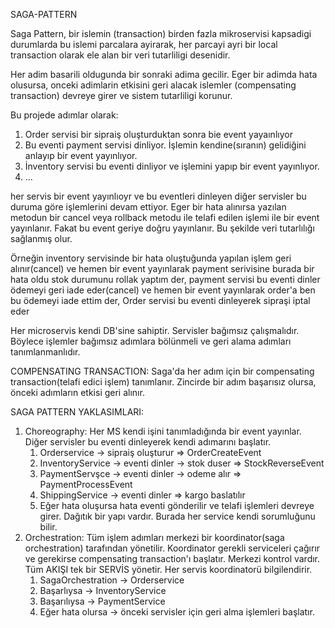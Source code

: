 SAGA-PATTERN

Saga Pattern, bir islemin (transaction) birden fazla mikroservisi kapsadigi durumlarda bu islemi parcalara ayirarak, her
parcayi ayri bir local transaction olarak ele alan bir veri tutarliligi desenidir.

Her adim basarili oldugunda bir sonraki adima gecilir. Eger bir adimda hata olusursa, onceki adimlarin etkisini geri
alacak islemler (compensating transaction) devreye girer ve sistem tutarliligi korunur.

Bu projede adımlar olarak:

1) Order servisi bir sipraiş oluşturduktan sonra bie event yayaınlıyor
2) Bu eventi payment servisi dinliyor. İşlemin kendine(sıranın) gelidiğini anlayıp bir event yayınlıyor.
3) İnventory servisi bu eventi dinliyor ve işlemini yapıp bir event yayınlıyor.
4) ...

her servis bir event yayınlıoyr ve bu eventleri dinleyen diğer servisler bu duruma göre işlemlerini devam ettiyor.
Eger bir hata alınırsa yazılan metodun bir cancel veya rollback metodu ile telafi edilen işlemi ile bir event
yayınlanır.
Fakat bu event geriye doğru yayınlanır. Bu şekilde veri tutarlılığı sağlanmış olur.

Örneğin inventory servisinde bir hata oluştuğunda yapılan işlem geri alınır(cancel) ve hemen bir event yayınlarak
payment serivisine burada bir hata oldu stok durumunu rollak yaptım der, payment servisi bu eventi dinler ödemeyi
geri iade eder(cancel) ve hemen bir event yayınlarak order'a ben bu ödemeyi iade ettim der,
Order servisi bu eventi dinleyerek sipraşi iptal eder

Her microservis kendi DB'sine sahiptir.
Servisler bağımsız çalışmalıdır. Böylece işlemler bağımsız adımlara bölünmeli ve geri alama adımları tanımlanmanlıdır.

COMPENSATING TRANSACTION:
Saga'da her adım için bir compensating transaction(telafi edici işlem) tanımlanır. Zincirde bir adım başarısız olursa,
önceki adımların etkisi geri alınır.

SAGA PATTERN YAKLASIMLARI:
1) Choreography:
   Her MS kendi işini tanımladığında bir event yayınlar.
   Diğer servisler bu eventi dinleyerek kendi adımarını başlatır.
    1) Orderservice -> sipraiş oluşturur => OrderCreateEvent
    2) InventoryService -> eventi dinler -> stok duser => StockReverseEvent
    3) PaymentServşce -> eventi dinler -> odeme alır => PaymentProcessEvent
    4) ShippingService -> eventi dinler => kargo baslatılır
    5) Eğer hata oluşursa hata eventi gönderilir ve telafi işlemleri devreye girer.
       Dağıtık bir yapı vardır. Burada her service kendi sorumluğunu bilir.
2) Orchestration:
   Tüm işlem adımları merkezi bir koordinator(saga orchestration) tarafından yönetilir.
   Koordinator gerekli serviceleri çağırır ve gerekirse compensating transaction'ı başlatır.
   Merkezi kontrol vardır. Tüm AKIŞI tek bir SERVİS yönetir.
   Her servis koordinatorü bilgilendirir.
    1) SagaOrchestration -> Orderservice
    2) Başarlıysa -> InventoryService
    3) Başarılıysa -> PaymentService
    4) Eğer hata olursa -> önceki servisler için geri alma işlemleri başlatır.



    


